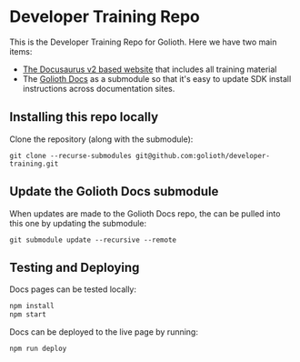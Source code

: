 # Developer Training Repo

This is the Developer Training Repo for Golioth. Here we have two main items:
* [The Docusaurus v2 based website](https://golioth.github.io/developer-training/) that includes all training material
* The [Golioth Docs](https://github.com/golioth/docs) as a submodule so that it's easy to update SDK install instructions across documentation sites.

## Installing this repo locally

Clone the repository (along with the submodule):

```console
git clone --recurse-submodules git@github.com:golioth/developer-training.git
```

## Update the Golioth Docs submodule

When updates are made to the Golioth Docs repo, the can be pulled into this one by updating the submodule:

```console
git submodule update --recursive --remote
```

## Testing and Deploying

Docs pages can be tested locally:

```bash
npm install
npm start
```

Docs can be deployed to the live page by running:

```bash
npm run deploy
```
